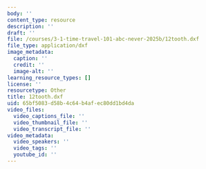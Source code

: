 ```yaml
---
body: ''
content_type: resource
description: ''
draft: ''
file: /courses/3-1-time-travel-101-abc-never-2025b/12tooth.dxf
file_type: application/dxf
image_metadata:
  caption: ''
  credit: ''
  image-alt: ''
learning_resource_types: []
license: ''
resourcetype: Other
title: 12tooth.dxf
uid: 65bf5083-d58b-4c64-b4af-ec80dd1bd4da
video_files:
  video_captions_file: ''
  video_thumbnail_file: ''
  video_transcript_file: ''
video_metadata:
  video_speakers: ''
  video_tags: ''
  youtube_id: ''
---
```

